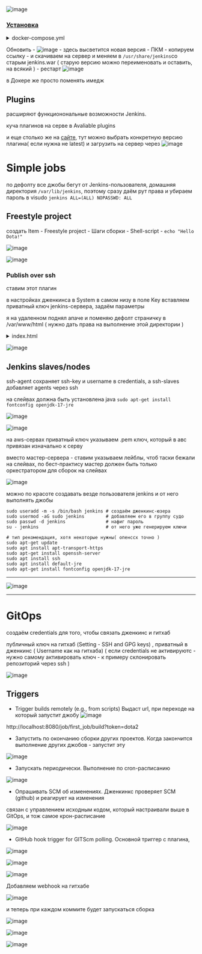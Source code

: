 ![image](https://github.com/user-attachments/assets/7bc871f8-5125-4b71-a254-1d0ee950a234)

### [Установка](https://www.jenkins.io/download/)

<details> <summary>docker-compose.yml</summary>

```
services:
  jenkins:
    image: jenkins/jenkins:lts
    ports:
      - "8080:8080"
    volumes:
      - jenkins_home:/var/jenkins_home # существующий volume
    restart: unless-stopped

  ssh-agent:
    image: jenkins/ssh-agent
    restart: unless-stopped

volumes:
  jenkins_home:

```
</details>

Обновить - ![image](https://github.com/user-attachments/assets/ae26556a-d88e-4e4e-9fbb-1ce7788cae64) - здесь высветится новая версия - ПКМ - копируем ссылку - и скачиваем на сервер и меняем в ```/usr/share/jenkins```со старым jenkins.war ( старую версию можно переименовать и оставить, на всякий ) - рестарт ![image](https://github.com/user-attachments/assets/8c9ead29-95af-45ad-b2b8-3e5f6a147eff)

в Докере же просто поменять имедж

## Plugins

расширяют функционональные возможности Jenkins.

куча плагинов на серве в Avaliable plugins

и еще столько же на [сайте](https://plugins.jenkins.io/), тут можно выбрать конкретную версию плагина( если нужна не latest) и загрузить на сервер через ![image](https://github.com/user-attachments/assets/71a7769f-4924-424e-b080-222730701027)

# Simple jobs
по дефолту все джобы бегут от Jenkins-пользователя, домашняя директория ```/var/lib/jenkins```, поэтому сразу даём рут права и убираем пароль в visudo ```jenkins ALL=(ALL) NOPASSWD: ALL```
## Freestyle project
создать Item - Freestyle project - Шаги сборки - Shell-script - ```echo "Hello Dota!"```

![image](https://github.com/user-attachments/assets/815104d4-99c5-4240-a2ae-ce6db8f4cc51)

![image](https://github.com/user-attachments/assets/717062ef-c98e-451b-b0e3-038663420a79)

### Publish over ssh
ставим этот плагин

в настройках дженкинса в System в самом низу в поле Key вставляем приватный ключ jenkins-сервера, задаём параметры 

я на удаленном поднял апаче и поменяю дефолт страничку в /var/www/html ( нужно дать права на выполнение этой директории )

<details> <summary>index.html</summary>

```
cat <<EOF> index.html
<!DOCTYPE html>
<html>
<head>
	<title>be1.ru</title>
</head>
<body>
<p><img src="https://sun9-29.userapi.com/impg/4JQ9Vw0M_V3P4cHNhgQqLBZ9sB_AxVU2q2D4aw/4-121d-8Qvc.jpg?size=604x340&amp;quality=95&amp;sign=9ea8f0065af8c686d8bd0eaa87be3c85&amp;type=album" /></p>

<p>&nbsp;</p>
</body>
</html>
EOF
```
</details>

![image](https://github.com/user-attachments/assets/eb3b5308-4ee9-434d-9fc2-71674a759728)

## Jenkins slaves/nodes
ssh-agent сохраняет ssh-key и username в credentials, а ssh-slaves добавляет agents через ssh

на слейвах должна быть установлена java
```sudo apt-get install fontconfig openjdk-17-jre```

![image](https://github.com/user-attachments/assets/b2cabfb0-6f51-4340-84cb-ee0d0d952205)

![image](https://github.com/user-attachments/assets/85f9382c-e9a7-44ae-93a0-eb5151038399)

на aws-сервах приватный ключ указываем .pem ключ, который в авс привязан изначально к серву

вместо мастер-сервера - ставим указываем лейблы, чтоб таски бежали на слейвах, по бест-практису мастер должен быть только оркестратором для сборок на слейвах

![image](https://github.com/user-attachments/assets/5916c449-0553-4bad-8b19-e2ddb8fab435)

можно по красоте создавать везде пользователя jenkins и от него выполнять джобы
```
sudo useradd -m -s /bin/bash jenkins # создаём дженкинс-юзера
sudo usermod -aG sudo jenkins        # добавляем его в группу судо
sudo passwd -d jenkins               # нафиг пароль
su - jenkins                         # от него уже генерируем ключи

# тип рекомендация, хотя некоторые нужны( опенссх точно )
sudo apt-get update
sudo apt install apt-transport-https
sudo apt-get install openssh-server
sudo apt install ssh
sudo apt install default-jre
sudo apt-get install fontconfig openjdk-17-jre
```

---

![image](https://github.com/user-attachments/assets/ad92a659-e4f1-4919-813c-0414b3c5e711)

---

# GitOps

создаём credentials для того, чтобы связать дженкинс и гитхаб

публичный ключ на гитхаб (Setting - SSH and GPG keys) , приватный в дженкинс ( Username как на гитхаба) ( если credentials не активируютс - нужно самому активировать ключ - к примеру склонировать репозиторий через ssh )

![image](https://github.com/user-attachments/assets/f9666327-30dd-4d09-9737-ecbd516ec144)

## Triggers

- Trigger builds remotely (e.g., from scripts) Выдаст url, при переходе на который запустит джобу
![image](https://github.com/user-attachments/assets/9907e41d-b027-4727-85c4-53b69a92a9ac)

http://localhost:8080/job/first_job/build?token=dota2

- Запустить по окончанию сборки других проектов. Когда закончится выполнение других джобов - запустит эту

![image](https://github.com/user-attachments/assets/d4122953-f1f5-42ed-a236-6bfc38cf312f)

- Запускать периодически. Выполнение по cron-расписанию

![image](https://github.com/user-attachments/assets/005f60df-7f69-44fe-9514-7981128d4408)

- Опрашивать SCM об изменениях. Дженкинкс проверяет SCM (github) и реагирует на изменения

связан с управлением исходным кодом, который настраивали выше в GitOps, и тож самое крон-расписание

![image](https://github.com/user-attachments/assets/56ce00a3-e92d-48c2-8ba1-7d4eff189c61)

- GitHub hook trigger for GITScm polling. Основной триггер с плагина,  

![image](https://github.com/user-attachments/assets/aec099ab-5793-4653-a0f9-70300d9b129d)

![image](https://github.com/user-attachments/assets/3dc0151d-1d03-40f3-8848-13edf70e7fb8)

![image](https://github.com/user-attachments/assets/f2104304-7e8e-4e20-bfa5-a583a0310fe3)

Добавляем webhook на гитхабе

![image](https://github.com/user-attachments/assets/37850fcb-71c9-43cb-b503-4cd7e14f787d)

и теперь при каждом коммите будет запускаться сборка

![image](https://github.com/user-attachments/assets/6e7e5df8-9b53-47a1-9425-e4202aec7fa9)

![image](https://github.com/user-attachments/assets/61386f07-9c02-4d62-8423-0344802fa0d7)

![image](https://github.com/user-attachments/assets/d9b74329-c241-4c0c-b7df-52907810f8e4)
